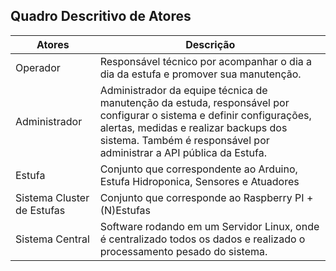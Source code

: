 ## Quadro Descritivo de Atores
|Atores|Descrição|
|---	|---	|
|Operador|Responsável técnico por acompanhar o dia a dia da estufa e promover sua manutenção.|
|Administrador|Administrador da equipe técnica de manutenção da estuda, responsável por configurar o sistema e definir configurações, alertas, medidas e realizar backups dos sistema. Também é responsável por administrar a API pública da Estufa.|
|Estufa|Conjunto que correspondente ao Arduino, Estufa Hidroponica, Sensores e Atuadores|
|Sistema Cluster de Estufas|Conjunto que corresponde ao Raspberry PI + (N)Estufas|
|Sistema Central|Software rodando em um Servidor Linux, onde é centralizado todos os dados e realizado o processamento pesado do sistema.|
